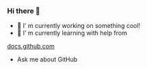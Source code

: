 ### Hi there 👋
- 🚿 I' m currently working on something cool!
- 🌱 I' m currently learning with help from

[docs.github.com](https://docs.github.com/)

- Ask me about GitHub